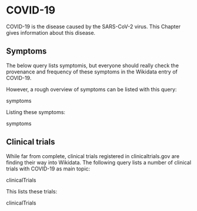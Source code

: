 # COVID-19

<topic>COVID-19</topic> is the disease caused by the <topic>SARS-CoV-2</topic> virus.
This Chapter gives information about this disease.

## Symptoms

The below query lists symptomis, but everyone should really check the provenance and
frequency of these symptoms in the Wikidata entry of COVID-19.

However, a rough overview of symptoms can be listed with this query:

<sparql>symptoms</sparql>

Listing these symptoms:

<out>symptoms</out>

## Clinical trials

While far from complete, <topic>clinical trials</topic> registered in <topic>clinicaltrials.gov</topic> are finding their way
into Wikidata. The following query lists a number of clinical trials with COVID-19
as main topic:

<sparql>clinicalTrials</sparql>

This lists these trials:

<out>clinicalTrials</out>
